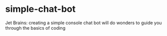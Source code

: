 # simple-chat-bot

Jet Brains: creating a simple console chat bot will do wonders to guide you through the basics of coding
